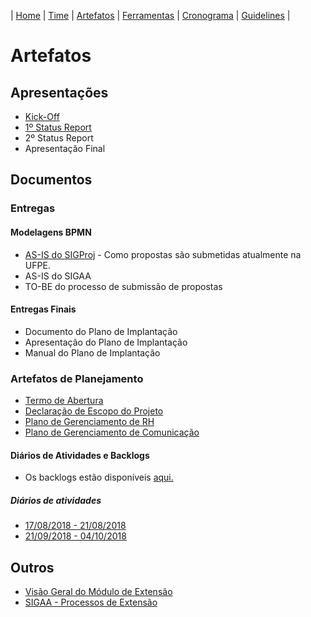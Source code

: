 | [Home](https://github.com/ricarthlima/plano_impantacao_extensao) | [Time](https://github.com/ricarthlima/plano_impantacao_extensao/blob/master/pages/time.md) | [Artefatos](https://github.com/ricarthlima/plano_impantacao_extensao/blob/master/pages/artefatos.md) | [Ferramentas](https://github.com/ricarthlima/plano_impantacao_extensao/blob/master/pages/ferramentas.md) | [Cronograma](https://github.com/ricarthlima/plano_impantacao_extensao/blob/master/pages/cronograma.md) | [Guidelines](https://github.com/ricarthlima/plano_implantacao_extensao/blob/master/pages/guidelines.md) |

# Artefatos

## Apresentações
- [Kick-Off](https://github.com/ricarthlima/plano_implantacao_extensao/blob/master/artefatos/apresenta%C3%A7%C3%B5es/%5B01%5D%20Kick-Off.pdf)
- [1º Status Report](https://github.com/ricarthlima/plano_implantacao_extensao/blob/master/artefatos/apresenta%C3%A7%C3%B5es/%5B02%5D%201%C2%BA%20Status%20report.pdf)
- 2º Status Report
- Apresentação Final

## Documentos

### Entregas

#### Modelagens BPMN
- [AS-IS do SIGProj](https://drive.google.com/drive/folders/1ogGXk2yVvqusab61xVpVcqCZjHJkRA3v?usp=sharing) - Como propostas são submetidas atualmente na UFPE.
- AS-IS do SIGAA
- TO-BE do processo de submissão de propostas

#### Entregas Finais
- Documento do Plano de Implantação
- Apresentação do Plano de Implantação
- Manual do Plano de Implantação 

### Artefatos de Planejamento

- [Termo de Abertura](https://github.com/ricarthlima/plano_implantacao_extensao/blob/master/artefatos/documentos/planejamento/%5BEO%5D%20Termo%20de%20abertura.pdf)
- [Declaração de Escopo do Projeto](https://github.com/ricarthlima/plano_implantacao_extensao/blob/master/artefatos/documentos/planejamento/%5BEO%5D%20Declara%C3%A7%C3%A3o%20de%20Escopo%20do%20Projeto.pdf)
- [Plano de Gerenciamento de RH](https://github.com/ricarthlima/plano_implantacao_extensao/blob/master/artefatos/documentos/planejamento/%5BEO%5D%20Plano%20de%20Gerenciamento%20de%20Recursos%20Humanos.pdf)
- [Plano de Gerenciamento de Comunicação](https://github.com/ricarthlima/plano_implantacao_extensao/blob/master/artefatos/documentos/planejamento/%5BEO%5D%20Plano%20de%20Gerenciamento%20das%20Comunica%C3%A7%C3%B5es.pdf)

#### Diários de Atividades e Backlogs
- Os backlogs estão disponíveis [aqui.](http://www.equipeone.com.br/extensao/backlog)  

##### Diários de atividades
- [17/08/2018 - 21/08/2018](https://docs.google.com/document/d/1p6EftRpvFybZagl0a_yejEfk1oa-4S-rt-3Qy5P7dhI/edit?usp=sharing)
- [21/09/2018 - 04/10/2018](https://docs.google.com/document/d/1xOkeoaQqWZrJne1VzxdVa9CtUmiXxb32jPKdqH0VHvY/edit?usp=sharing)

## Outros

- [Visão Geral do Módulo de Extensão](https://github.com/ricarthlima/plano_implantacao_extensao/blob/master/artefatos/documentos/visao-geral-extensao.pdf)
- [SIGAA - Processos de Extensão](https://github.com/ricarthlima/plano_implantacao_extensao/blob/master/artefatos/documentos/sigaa-extensao-processo.pdf)
